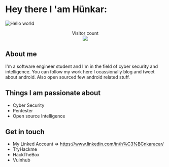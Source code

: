 # Hey there I 'am Hünkar:

<img src="https://sites.breakingmedia.com/uploads/sites/3/2022/05/220524_cybersecurity_hacker_binary_GettyImages-1294491048-scaled-e1660595807911.jpg" alt="Hello world">

<p align="center"> 
  Visitor count<br>
  <img src="https://profile-counter.glitch.me/sagar-viradiya/count.svg" />
</p>

## About me

I'm a software engineer student and I'm in the field of cyber security and intelligence. You can follow my work here
I ocassionally blog and tweet about android. Also open sourced few android related stuff.  


## Things I am passionate about

- Cyber Security
- Pentester
- Open source Intelligence 

## Get in touch 

- My Linked Account => https://www.linkedin.com/in/h%C3%BCnkaracar/
- TryHackme
- HackTheBox
- Vulnhub


<!--
**hunkaracr1/hunkaracar** is a ✨ _special_ ✨ repository because its `README.md` (this file) appears on your GitHub profile.

Here are some ideas to get you started:

- 🔭 I’m currently working on ...
- 🌱 I’m currently learning ...
- 👯 I’m looking to collaborate on ...
- 🤔 I’m looking for help with ...
- 💬 Ask me about ...
- 📫 How to reach me: ...
- 😄 Pronouns: ...
- ⚡ Fun fact: ...
-->
